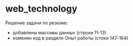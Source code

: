 # web_technology
Решение задачи по резюме:
- добавлены массивы данных (строки 11-13)
- изменен код в разделе Опыт работы (стоки 147-164)

